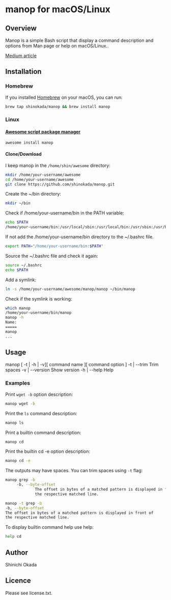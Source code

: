 # manop for macOS/Linux

## Overview

Manop is a simple Bash script that display a command description and options from Man page or help on macOS/Linux..

[Medium article](https://medium.com/mkdir-awesome/how-to-use-manop-to-print-only-selected-content-from-the-man-page-11309b9efa38)

## Installation

### Homebrew

If you installed [Homebrew](https://brew.sh/) on your macOS, you can run:

```sh
brew tap shinokada/manop && brew install manop
```

### Linux

#### [Awesome script package manager](https://github.com/shinokada/awesome)

```sh
awesome install manop
```

#### Clone/Download

I keep manop in the `/home/shin/awesome` directory:

```sh
mkdir /home/your-username/awesome
cd /home/your-username/awesome
git clone https://github.com/shinokada/manop.git
```

Create the ~/bin directory:

```sh
mkdir ~/bin
```

Check if /home/your-username/bin in the PATH variable:

```sh
echo $PATH
/home/your-username/bin:/usr/local/sbin:/usr/local/bin:/usr/sbin:/usr/bin:/sbin:/bin:/usr/games:/usr/local/games:/snap/bin
```

If not add the /home/your-username/bin directory to the ~/.bashrc file.

```sh
export PATH="/home/your-username/bin:$PATH"
```

Source the ~/.bashrc file and check it again:

```sh
source ~/.bashrc
echo $PATH
```

Add a symlink:

```sh
ln -s /home/your-username/awesome/manop/manop ~/bin/manop
```

Check if the symlink is working:

```sh
which manop
/home/your-username/bin/manop
manop -h
Name:
=====
manop
...
```

## Usage

manop [ -t | -h | -v][ command name ][ command option ]
    -t | --trim    Trim spaces
    -v | --version Show version
    -h | --help    Help

### Examples

Print `wget -b` option description:

```sh
manop wget -b
```

Print the `ls` command description:

```sh
manop ls
```

Print a builtin command description:

```sh
manop cd
```

Print the builtin cd -e option description:

```sh
manop cd -e
```

The outputs may have spaces. You can trim spaces using `-t` flag:

```sh
manop grep -b
     -b, --byte-offset
             The offset in bytes of a matched pattern is displayed in front of
             the respective matched line.

manop -t grep -b
-b, --byte-offset
The offset in bytes of a matched pattern is displayed in front of
the respective matched line.
```

To display builtin command help use help:

```sh
help cd
```

## Author

Shinichi Okada

## Licence

Please see license.txt.
